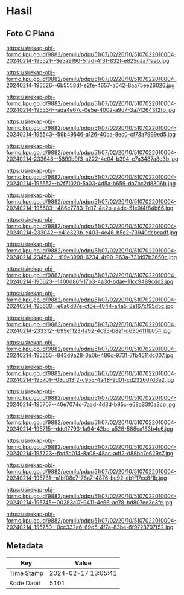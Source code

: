 # Hasil

## Foto C Plano

https://sirekap-obj-formc.kpu.go.id/9882/pemilu/pdpr/51/07/02/20/10/5107022010004-20240214-195521--3e5a9190-51ad-4f31-832f-e825daa71aab.jpg

https://sirekap-obj-formc.kpu.go.id/9882/pemilu/pdpr/51/07/02/20/10/5107022010004-20240214-195526--6b5558df-e2fe-4657-a042-8aa75ee26026.jpg

https://sirekap-obj-formc.kpu.go.id/9882/pemilu/pdpr/51/07/02/20/10/5107022010004-20240214-195534--ada4e67c-0e5e-4002-a9d7-3a74264312fb.jpg

https://sirekap-obj-formc.kpu.go.id/9882/pemilu/pdpr/51/07/02/20/10/5107022010004-20240214-195543--59b49546-a126-40ba-8ec0-cf73a7999ed5.jpg

https://sirekap-obj-formc.kpu.go.id/9882/pemilu/pdpr/51/07/02/20/10/5107022010004-20240214-233648--5899b9f3-a222-4e04-b394-e7a3487a8c3b.jpg

https://sirekap-obj-formc.kpu.go.id/9882/pemilu/pdpr/51/07/02/20/10/5107022010004-20240214-195557--b2f71020-5a03-4d5a-b659-da7bc2d8306b.jpg

https://sirekap-obj-formc.kpu.go.id/9882/pemilu/pdpr/51/07/02/20/10/5107022010004-20240214-195603--486c7783-7d17-4e2b-a4de-51e0f4f84b66.jpg

https://sirekap-obj-formc.kpu.go.id/9882/pemilu/pdpr/51/07/02/20/10/5107022010004-20240214-233042--c41e323b-e403-4e46-b5e2-73940dcbcadf.jpg

https://sirekap-obj-formc.kpu.go.id/9882/pemilu/pdpr/51/07/02/20/10/5107022010004-20240214-234542--d19e3998-6234-4f90-963a-731d97b2650c.jpg

https://sirekap-obj-formc.kpu.go.id/9882/pemilu/pdpr/51/07/02/20/10/5107022010004-20240214-195623--1400d86f-17b3-4a3d-bdae-11cc9489cdd2.jpg

https://sirekap-obj-formc.kpu.go.id/9882/pemilu/pdpr/51/07/02/20/10/5107022010004-20240214-195630--e6a6d07e-cf6e-4044-a4a5-8e167c195d5c.jpg

https://sirekap-obj-formc.kpu.go.id/9882/pemilu/pdpr/51/07/02/20/10/5107022010004-20240214-233312--b99ef123-fa92-4c33-b8af-d630411fb054.jpg

https://sirekap-obj-formc.kpu.go.id/9882/pemilu/pdpr/51/07/02/20/10/5107022010004-20240214-195655--843d9a28-0a0b-486c-9731-7fb4611dc007.jpg

https://sirekap-obj-formc.kpu.go.id/9882/pemilu/pdpr/51/07/02/20/10/5107022010004-20240214-195701--08dd13f2-c955-4a48-9d01-cd232607d3e2.jpg

https://sirekap-obj-formc.kpu.go.id/9882/pemilu/pdpr/51/07/02/20/10/5107022010004-20240214-195707--40e7074d-7aad-4d3d-b95c-e68a33f0a3cb.jpg

https://sirekap-obj-formc.kpu.go.id/9882/pemilu/pdpr/51/07/02/20/10/5107022010004-20240214-195715--dde17793-1a94-42bc-a528-588ea183b4c6.jpg

https://sirekap-obj-formc.kpu.go.id/9882/pemilu/pdpr/51/07/02/20/10/5107022010004-20240214-195723--fbd5b014-8a08-48ac-adf2-d88bc7e629c7.jpg

https://sirekap-obj-formc.kpu.go.id/9882/pemilu/pdpr/51/07/02/20/10/5107022010004-20240214-195731--a1bf08e7-76a7-4876-bc92-cb1f17ce8f1b.jpg

https://sirekap-obj-formc.kpu.go.id/9882/pemilu/pdpr/51/07/02/20/10/5107022010004-20240214-195745--00283a17-9411-4e66-ac78-bd807ee3e3fe.jpg

https://sirekap-obj-formc.kpu.go.id/9882/pemilu/pdpr/51/07/02/20/10/5107022010004-20240214-195750--0cc332a6-69d5-4f7a-83be-6f9728707f52.jpg


## Metadata

| Key        | Value               |
| ---------- | ------------------- |
| Time Stamp | 2024-02-17 13:05:41 |
| Kode Dapil | 5101                |



